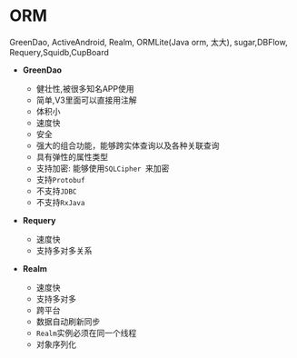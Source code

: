 # ORM

GreenDao, ActiveAndroid, Realm, ORMLite(Java orm, 太大), sugar,DBFlow, Requery,Squidb,CupBoard

* **GreenDao**
  * 健壮性,被很多知名APP使用
  * 简单,V3里面可以直接用注解
  * 体积小
  * 速度快
  * 安全
  * 强大的组合功能，能够跨实体查询以及各种关联查询
  * 具有弹性的属性类型
  * 支持加密: 能够使用``SQLCipher ``来加密
  * 支持``Protobuf``
  * 不支持``JDBC``
  * 不支持``RxJava``

* **Requery**
  * 速度快
  * 支持多对多关系  

* **Realm**
  * 速度快
  * 支持多对多
  * 跨平台
  * 数据自动刷新同步
  * ``Realm``实例必须在同一个线程
  * 对象序列化
    